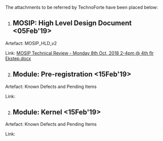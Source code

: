 The attachments to be referred by TechnoForte have been placed below:

1) ## MOSIP: High Level Design Document <05Feb'19>

Artefact: MOSIP_HLD_v2


Link: [MOSIP Technical Review - Monday 8th Oct, 2018 2-4pm @ 4th flr Ekstep.docx](_files/MOSIP_Technical_Review-Monday_8thOct2018_2-4pm@4th_flr_Ekstep.docx)

2) ## Module: Pre-registration <15Feb'19>
Artefact: Known Defects and Pending Items

Link:

2) ## Module: Kernel <15Feb'19>
Artefact: Known Defects and Pending Items

Link: